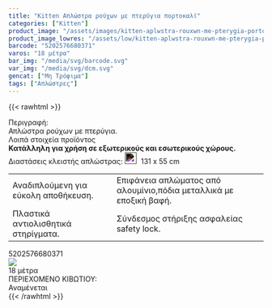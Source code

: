```yaml
---
title: "Kitten Απλώστρα ρούχων με πτερύγια πορτοκαλί"
categories: ["Kitten"]
product_image: "/assets/images/kitten-aplwstra-rouxwn-me-pterygia-portokali.jpg"
product_image_lowres: "/assets/low/kitten-aplwstra-rouxwn-me-pterygia-portokali.jpg"
barcode: "5202576680371"
varos: "18 μέτρα"
bar_img: "/media/svg/barcode.svg"
var_img: "/media/svg/dcm.svg"
gencat: ["Μη Τρόφιμα"]
tags: ["Απλώστρες"]
---
```

{{< rawhtml >}}

<div class="product">
    <div id="sistatika">Περιγραφή:</div>
    <div class="alltext">Απλώστρα ρούχων µε πτερύγια.</div>
    <div id="loipa">Λοιπά στοιχεία προϊόντος</div>
    <div class="alltext"><b>Κατάλληλη για χρήση σε εξωτερικούς και εσωτερικούς χώρους.
</b></div> 
<div class="stfff sfwb sdg250 sais sgg2">
        <span class="sorange st000 sp10 sbrd4">Διαστάσεις κλειστής απλώστρας:</span>
        <span class="sdfn s444 sp10 sbrd4">
            <img src="/media/svg/dcm.svg"
                    style="height:23px;margin-right: 5px;padding-bottom:0;filter: invert(1) brightness(1);">
                131 x 55 cm
        </span></div>
       <div class="tabout">
<table style="border-spacing:3px" class="sw100 sfsin stlf">
<tr>
                <td class="seee sp10">Αναδιπλούμενη για εύκολη αποθήκευση.</td>
        <td class="seee sp10">Επιφάνεια απλώματος από αλουμίνιο,πόδια μεταλλικά με εποξική βαφή.</td>
            </tr>
    <tr>
        <td class="seee sp10">Πλαστικά αντιολισθητικά στηρίγματα.</td>
        <td class="seee sp10">Σύνδεσμος στήριξης ασφαλείας safety lock.</td>
    </tr>
</table>
</div>
<p></p>
    <div id="barcode">
        <div id="barimage1"></div><span id="bartext">5202576680371</span>
    </div>
    <div id="varos">
        <div id="varosimage" style="margin:0"><img src="/media/svg/dcm.svg"></div><span id="varostext">18 μέτρα</span>
    </div>
    <div id="kivotio">ΠΕΡΙΕΧΟΜΕΝΟ ΚΙΒΩΤΙΟΥ:<br>Αναμένεται</div>
    <div class="pimg"></div>
    </div>
{{< /rawhtml >}}


